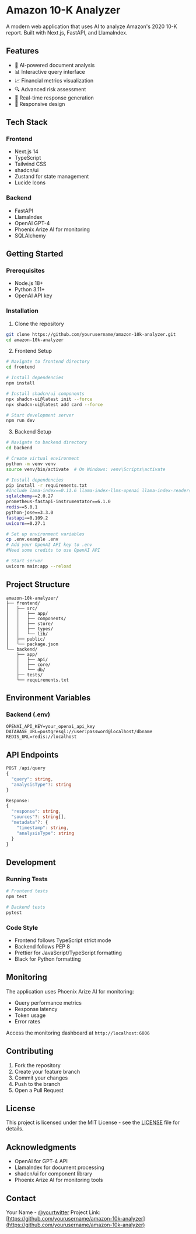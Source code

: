 # Amazon 10-K Analyzer

A modern web application that uses AI to analyze Amazon's 2020 10-K report. Built with Next.js, FastAPI, and LlamaIndex.

## Features

- 🤖 AI-powered document analysis
- 📊 Interactive query interface
- 📈 Financial metrics visualization 
- 🔍 Advanced risk assessment
- 🚀 Real-time response generation
- 📱 Responsive design

## Tech Stack

### Frontend
- Next.js 14
- TypeScript
- Tailwind CSS
- shadcn/ui
- Zustand for state management
- Lucide Icons

### Backend
- FastAPI
- LlamaIndex
- OpenAI GPT-4
- Phoenix Arize AI for monitoring
- SQLAlchemy

## Getting Started

### Prerequisites
- Node.js 18+ 
- Python 3.11+
- OpenAI API key

### Installation

1. Clone the repository
```bash
git clone https://github.com/yourusername/amazon-10k-analyzer.git
cd amazon-10k-analyzer
```

2. Frontend Setup
```bash
# Navigate to frontend directory
cd frontend

# Install dependencies
npm install

# Install shadcn/ui components
npx shadcn-ui@latest init --force
npx shadcn-ui@latest add card --force

# Start development server
npm run dev
```

3. Backend Setup
```bash
# Navigate to backend directory
cd backend

# Create virtual environment
python -m venv venv
source venv/bin/activate  # On Windows: venv\Scripts\activate

# Install dependencies
pip install -r requirements.txt 
#Include lama-index==0.11.6 llama-index-llms-openai llama-index-readers-file llama-index-embeddings-openai llama-index-llms-openai-like "openinference-instrumentation-llama-index>=2" arize-phoenix python-dotenv pydantic==2.6.1
sqlalchemy==2.0.27
prometheus-fastapi-instrumentator==6.1.0
redis==5.0.1
python-jose==3.3.0
fastapi==0.109.2
uvicorn==0.27.1

# Set up environment variables
cp .env.example .env
# Add your OpenAI API key to .env
#Need some credits to use OpenAI API

# Start server
uvicorn main:app --reload
```

## Project Structure

```
amazon-10k-analyzer/
├── frontend/
│   ├── src/
│   │   ├── app/
│   │   ├── components/
│   │   ├── store/
│   │   ├── types/
│   │   └── lib/
│   ├── public/
│   └── package.json
└── backend/
    ├── app/
    │   ├── api/
    │   ├── core/
    │   └── db/
    ├── tests/
    └── requirements.txt
```

## Environment Variables

### Backend (.env)
```env
OPENAI_API_KEY=your_openai_api_key
DATABASE_URL=postgresql://user:password@localhost/dbname
REDIS_URL=redis://localhost
```

## API Endpoints

```typescript
POST /api/query
{
  "query": string,
  "analysisType"?: string
}

Response:
{
  "response": string,
  "sources"?: string[],
  "metadata"?: {
    "timestamp": string,
    "analysisType": string
  }
}
```

## Development

### Running Tests
```bash
# Frontend tests
npm test

# Backend tests
pytest
```

### Code Style
- Frontend follows TypeScript strict mode
- Backend follows PEP 8
- Prettier for JavaScript/TypeScript formatting
- Black for Python formatting

## Monitoring

The application uses Phoenix Arize AI for monitoring:
- Query performance metrics
- Response latency
- Token usage
- Error rates

Access the monitoring dashboard at `http://localhost:6006`

## Contributing

1. Fork the repository
2. Create your feature branch 
3. Commit your changes 
4. Push to the branch 
5. Open a Pull Request

## License

This project is licensed under the MIT License - see the [LICENSE](LICENSE) file for details.

## Acknowledgments

- OpenAI for GPT-4 API
- LlamaIndex for document processing
- shadcn/ui for component library
- Phoenix Arize AI for monitoring tools

## Contact

Your Name - [@yourtwitter](https://twitter.com/yourtwitter)
Project Link: [https://github.com/yourusername/amazon-10k-analyzer](https://github.com/yourusername/amazon-10k-analyzer)
